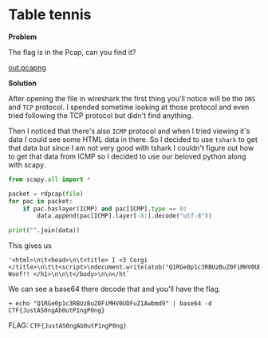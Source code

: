 # Table tennis

__Problem__

The flag is in the Pcap, can you find it?

[out.pcapng](out.pcapng)

__Solution__

After opening the file in wireshark the first thing you'll notice will be the `DNS` and `TCP` protocol. I spended sometime looking at those protocol and even tried following the TCP protocol but didn't find anything.

Then I noticed that there's also `ICMP` protocol and when I tried viewing it's data I could see some HTML data in there. So I decided to use `tshark` to get that data but since I am not very good with tshark I couldn't figure out how to get that data from ICMP so I decided to use our beloved python along with scapy.

```python
from scapy.all import *

packet = rdpcap(file)
for pac in packet:
    if pac.haslayer(ICMP) and pac[ICMP].type == 0:
        data.append(pac[ICMP].layer[-8:].decode("utf-8"))

print("".join(data))
```

This gives us

```
'<html>\n\t<head>\n\t<title> I <3 Corgi </title>\n\t\t<script>\ndocument.write(atob("Q1RGe0p1c3RBUzBuZ0FiMHV0UDFuZ1Awbmd9"));\n\t\t</script>\n\n\t</head>\n\n\t<body>\n\n\t\t<h1> Woof!! </h1>\n\n\t</body>\n\n</ht`
```

We can see a base64 there decode that and you'll have the flag.
```
➜ echo "Q1RGe0p1c3RBUzBuZ0FiMHV0UDFuZ1Awbmd9" | base64 -d
CTF{JustAS0ngAb0utP1ngP0ng}
```

FLAG: `CTF{JustAS0ngAb0utP1ngP0ng}`
